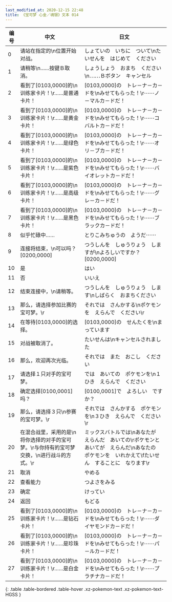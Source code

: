 ```yaml
---
last_modified_at: 2020-12-15 22:48
title: 《宝可梦 心金／魂银》文本 014
---
```

| 编号 | 中文 | 日文 |
| ---- | ---- | ---- |
| 0 | 请站在指定的\n位置开始对战。 | しょていの　いちに　ついて\nたいせんを　はじめて　ください |
| 1 | 请稍等\n……按键Ｂ取消。 | しょうしょう　おまち　ください\n⋯⋯Ｂボタン　キャンセル |
| 2 | 看到了[0103,0000]的\n训练家卡片！\r……是普通卡片！ | [0103,0000]の　トレ－ナ－カ－ドを\nみせてもらった！\r⋯⋯ノ－マルカ－ドだ！ |
| 3 | 看到了[0103,0000]的\n训练家卡片！\r……是黄金卡片！ | [0103,0000]の　トレ－ナ－カ－ドを\nみせてもらった！\r⋯⋯コバルトカ－ドだ！ |
| 4 | 看到了[0103,0000]的\n训练家卡片！\r……是绿色卡片！ | [0103,0000]の　トレ－ナ－カ－ドを\nみせてもらった！\r⋯⋯オリ－ブカ－ドだ！ |
| 5 | 看到了[0103,0000]的\n训练家卡片！\r……是紫色卡片！ | [0103,0000]の　トレ－ナ－カ－ドを\nみせてもらった！\r⋯⋯バイオレットカ－ドだ！ |
| 6 | 看到了[0103,0000]的\n训练家卡片！\r……是高级卡片！ | [0103,0000]の　トレ－ナ－カ－ドを\nみせてもらった！\r⋯⋯グレ－カ－ドだ！ |
| 7 | 看到了[0103,0000]的\n训练家卡片！\r……是黑色卡片！ | [0103,0000]の　トレ－ナ－カ－ドを\nみせてもらった！\r⋯⋯ブラックカ－ドだ！ |
| 8 | 似乎忙碌中…… | とりこみちゅうの　ようだ⋯⋯ |
| 9 | 连接将结束，\n可以吗？[0200,0000] | つうしんを　しゅうりょう　しますが\nよろしいですか？[0200,0000] |
| 10 | 是 | はい |
| 11 | 否 | いいえ |
| 12 | 结束连接中，\n请稍等。 | つうしんを　しゅうりょう　します\nしばらく　おまちください |
| 13 | 那么，请选择参加比赛的宝可梦。\r | それでは　さんかする\nポケモンを　えらんで　ください\r |
| 14 | 在等待[0103,0000]的选择。 | [0103,0000]の　せんたくを\nまっています |
| 15 | 对战被取消了。 | たいせんは\nキャンセルされました |
| 16 | 那么，欢迎再次光临。 | それでは　また　おこし　ください |
| 17 | 请选择１只对手的宝可梦。 | では　あいての　ポケモンを\n１ひき　えらんで　ください |
| 18 | 确定选择[0100,0001]吗？ | [0100,0001]で　よろしい　ですか？ |
| 19 | 那么，请选择３只\n参赛的宝可梦。\r | それでは　さんかする　ポケモンを\n３ひき　えらんで　ください\r |
| 20 | 在混合战里，采用的是\n将你选择的对手的宝可梦。\r与你持有的宝可梦交换，\n进行战斗的方式。\r | ミックスバトルでは\nあなたが　えらんだ　あいての\rポケモンと　あいてが　えらんだ\nあなたの　ポケモンを　いれかえて\fたいせん　することに　なります\r |
| 21 | 取消 | やめる |
| 22 | 查看能力 | つよさをみる |
| 23 | 确定 | けってい |
| 24 | 返回 | もどる |
| 25 | 看到了[0103,0000]的\n训练家卡片！\r……是钻石卡片！ | [0103,0000]の　トレ－ナ－カ－ドを\nみせてもらった！\r⋯⋯ダイヤモンドカ－ドだ！ |
| 26 | 看到了[0103,0000]的\n训练家卡片！\r……是珍珠卡片！ | [0103,0000]の　トレ－ナ－カ－ドを\nみせてもらった！\r⋯⋯パ－ルカ－ドだ！ |
| 27 | 看到了[0103,0000]的\n训练家卡片！\r……是白金卡片！ | [0103,0000]の　トレ－ナ－カ－ドを\nみせてもらった！\r⋯⋯プラチナカ－ドだ！ |
{: .table .table-bordered .table-hover .xz-pokemon-text .xz-pokemon-text-HGSS }